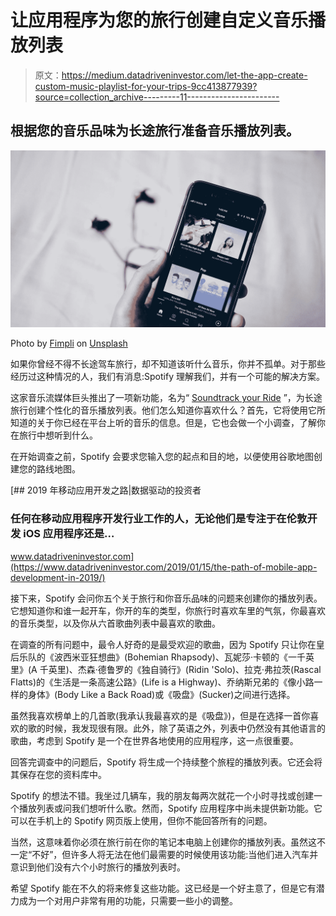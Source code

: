 # 让应用程序为您的旅行创建自定义音乐播放列表

> 原文：<https://medium.datadriveninvestor.com/let-the-app-create-custom-music-playlist-for-your-trips-9cc413877939?source=collection_archive---------11----------------------->

## 根据您的音乐品味为长途旅行准备音乐播放列表。

![](img/68bf3ffd0a0c0b309fc8ec7a3af6c268.png)

Photo by [Fimpli](https://unsplash.com/@fimpli?utm_source=medium&utm_medium=referral) on [Unsplash](https://unsplash.com?utm_source=medium&utm_medium=referral)

如果你曾经不得不长途驾车旅行，却不知道该听什么音乐，你并不孤单。对于那些经历过这种情况的人，我们有消息:Spotify 理解我们，并有一个可能的解决方案。

这家音乐流媒体巨头推出了一项新功能，名为“ [Soundtrack your Ride](https://soundtrackyourride.byspotify.com/) ”，为长途旅行创建个性化的音乐播放列表。他们怎么知道你喜欢什么？首先，它将使用它所知道的关于你已经在平台上听的音乐的信息。但是，它也会做一个小调查，了解你在旅行中想听到什么。

在开始调查之前，Spotify 会要求您输入您的起点和目的地，以便使用谷歌地图创建您的路线地图。

[](https://www.datadriveninvestor.com/2019/01/15/the-path-of-mobile-app-development-in-2019/) [## 2019 年移动应用开发之路|数据驱动的投资者

### 任何在移动应用程序开发行业工作的人，无论他们是专注于在伦敦开发 iOS 应用程序还是…

www.datadriveninvestor.com](https://www.datadriveninvestor.com/2019/01/15/the-path-of-mobile-app-development-in-2019/) 

接下来，Spotify 会问你五个关于旅行和你音乐品味的问题来创建你的播放列表。它想知道你和谁一起开车，你开的车的类型，你旅行时喜欢车里的气氛，你最喜欢的音乐类型，以及你从六首歌曲列表中最喜欢的歌曲。

在调查的所有问题中，最令人好奇的是最受欢迎的歌曲，因为 Spotify 只让你在皇后乐队的《波西米亚狂想曲》(Bohemian Rhapsody)、瓦妮莎·卡顿的《一千英里》(A 千英里)、杰森·德鲁罗的《独自骑行》(Ridin 'Solo)、拉克·弗拉茨(Rascal Flatts)的《生活是一条高速公路》(Life is a Highway)、乔纳斯兄弟的《像小路一样的身体》(Body Like a Back Road)或《吸盘》(Sucker)之间进行选择。

虽然我喜欢榜单上的几首歌(我承认我最喜欢的是《吸盘》)，但是在选择一首你喜欢的歌的时候，我发现很有限。此外，除了英语之外，列表中仍然没有其他语言的歌曲，考虑到 Spotify 是一个在世界各地使用的应用程序，这一点很重要。

回答完调查中的问题后，Spotify 将生成一个持续整个旅程的播放列表。它还会将其保存在您的资料库中。

Spotify 的想法不错。我坐过几辆车，我的朋友每两次就花一个小时寻找或创建一个播放列表或问我们想听什么歌。然而，Spotify 应用程序中尚未提供新功能。它可以在手机上的 Spotify 网页版上使用，但你不能回答所有的问题。

当然，这意味着你必须在旅行前在你的笔记本电脑上创建你的播放列表。虽然这不一定“不好”，但许多人将无法在他们最需要的时候使用该功能:当他们进入汽车并意识到他们没有六个小时旅行的播放列表时。

希望 Spotify 能在不久的将来修复这些功能。这已经是一个好主意了，但是它有潜力成为一个对用户非常有用的功能，只需要一些小的调整。